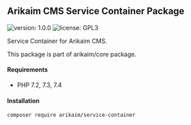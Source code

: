 ## Arikaim CMS Service Container Package
![version: 1.0.0](https://img.shields.io/github/release/arikaim/service-container.svg)
![license: GPL3](https://img.shields.io/badge/License-GPLv3-blue.svg)

Service Container for Arikaim CMS.

This package is part of arikaim/core package.


#### Requirements 
  * PHP 7.2, 7.3, 7.4


#### Installation

```sh
composer require arikaim/service-container
```
